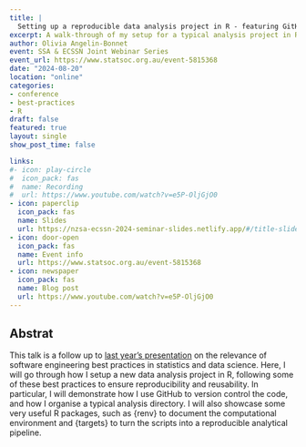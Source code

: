 ```yaml
---
title: |
  Setting up a reproducible data analysis project in R - featuring GitHub, {renv}, {targets} and more
excerpt: A walk-through of my setup for a typical analysis project in R, using best practices.
author: Olivia Angelin-Bonnet
event: SSA & ECSSN Joint Webinar Series
event_url: https://www.statsoc.org.au/event-5815368
date: "2024-08-20"
location: "online"
categories:
- conference
- best-practices
- R
draft: false
featured: true
layout: single
show_post_time: false

links:
#- icon: play-circle
#  icon_pack: fas
#  name: Recording
#  url: https://www.youtube.com/watch?v=e5P-OljGjO0
- icon: paperclip
  icon_pack: fas
  name: Slides
  url: https://nzsa-ecssn-2024-seminar-slides.netlify.app/#/title-slide
- icon: door-open
  icon_pack: fas
  name: Event info
  url: https://www.statsoc.org.au/event-5815368
- icon: newspaper
  icon_pack: fas
  name: Blog post
  url: https://www.youtube.com/watch?v=e5P-OljGjO0
---
```


## Abstrat

This talk is a follow up to [last year’s presentation](https://olivia-angelin-bonnet.netlify.app/talk/2023-nzsa-ssa/) on the relevance of software engineering best practices in statistics and data science. Here, I will go through how I setup a new data analysis project in R, following some of these best practices to ensure reproducibility and reusability. In particular, I will demonstrate how I use GitHub to version control the code, and how I organise a typical analysis directory. I will also showcase some very useful R packages, such as {renv} to document the computational environment and {targets} to turn the scripts into a reproducible analytical pipeline.

